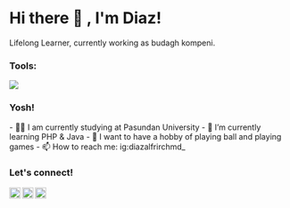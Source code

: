 # <summary><strong>Hi there :wave: , I'm Diaz!</strong></summary>
Lifelong Learner, currently working as budagh kompeni.


### <summary><strong>Tools:</strong></summary>
<p>
    <img src="https://img.shields.io/badge/Text%20Editor-Visual%20Studio%20Code-blue?&logo=visual%20studio%20code&logoColor=blue" />
</p>

### <summary><strong>Yosh!</strong></summary>
<p>
    - 🧑‍🏫 I am currently studying at Pasundan University
    - 🌱 I’m currently learning PHP & Java
    - 👯 I want to have a hobby of playing ball and playing games
    - 📫 How to reach me: ig:diazalfrirchmd_
<p>
 
### <summary><strong>Let's connect!</strong></summary>
<a href="#">
  <img align="left" alt="Goo's Twitter" width="20px" src="https://simpleicons.vercel.app/telegram/000" />
</a>
<a href="#">
  <img align="left" alt="Goo's Instagram" width="20px" src="https://simpleicons.vercel.app/instagram/000" />
</a>
<a href="#">
  <img align="left" alt="Goo's Blog" width="20px" src="https://simpleicons.now.sh/blogger/495f7e" />
</a>

